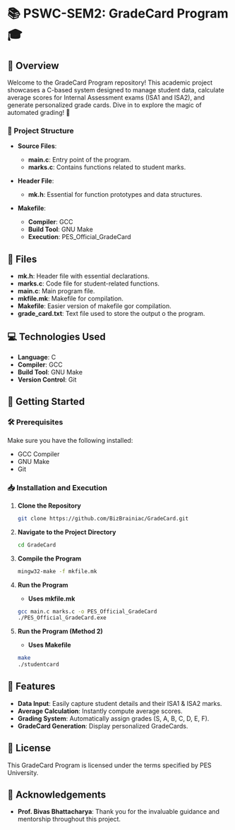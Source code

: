 # 📚 PSWC-SEM2: GradeCard Program 🎓

## 🌟 Overview

Welcome to the GradeCard Program repository! This academic project showcases a C-based system designed to manage student data, calculate average scores for Internal Assessment exams (ISA1 and ISA2), and generate personalized grade cards. Dive in to explore the magic of automated grading! 🚀

### 📂 Project Structure

- **Source Files**:
  - **main.c**: Entry point of the program.
  - **marks.c**: Contains functions related to student marks.

- **Header File**:
  - **mk.h**: Essential for function prototypes and data structures.

- **Makefile**:
  - **Compiler**: GCC
  - **Build Tool**: GNU Make
  - **Execution**: PES_Official_GradeCard

## 📁 Files

- **mk.h**: Header file with essential declarations.
- **marks.c**: Code file for student-related functions.
- **main.c**: Main program file.
- **mkfile.mk**: Makefile for compilation.
- **Makefile**: Easier version of makefile gor compilation.
- **grade_card.txt**: Text file used to store the output o the program.

## 💻 Technologies Used

- **Language**: C
- **Compiler**: GCC
- **Build Tool**: GNU Make
- **Version Control**: Git

## 🚀 Getting Started

### 🛠️ Prerequisites

Make sure you have the following installed:

- GCC Compiler
- GNU Make
- Git

### 📥 Installation and Execution

1. **Clone the Repository**

    ```bash
    git clone https://github.com/BizBrainiac/GradeCard.git
    ```

2. **Navigate to the Project Directory**

    ```bash
    cd GradeCard
    ```

3. **Compile the Program**

    ```bash
    mingw32-make -f mkfile.mk
    ```

4. **Run the Program**
   - **Uses mkfile.mk**
   ```bash
   gcc main.c marks.c -o PES_Official_GradeCard
   ./PES_Official_GradeCard.exe
    ```
6. **Run the Program (Method 2)**
   - **Uses Makefile**
   ```bash
   make
   ./studentcard
   ```
   

## 🎯 Features

- **Data Input**: Easily capture student details and their ISA1 & ISA2 marks.
- **Average Calculation**: Instantly compute average scores.
- **Grading System**: Automatically assign grades (S, A, B, C, D, E, F).
- **GradeCard Generation**: Display personalized GradeCards.

## 📜 License

This GradeCard Program is licensed under the terms specified by PES University.

## 🙏 Acknowledgements

- **Prof. Bivas Bhattacharya**: Thank you for the invaluable guidance and mentorship throughout this project.
